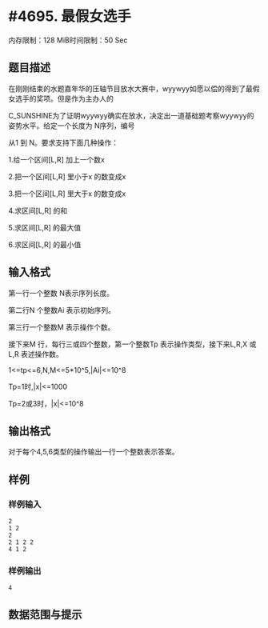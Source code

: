 # #4695. 最假女选手

内存限制：128 MiB时间限制：50 Sec

## 题目描述

在刚刚结束的水题嘉年华的压轴节目放水大赛中，wyywyy如愿以偿的得到了最假女选手的奖项。但是作为主办人的

C_SUNSHINE为了证明wyywyy确实在放水，决定出一道基础题考察wyywyy的姿势水平。给定一个长度为 N序列，编号

从1 到 N。要求支持下面几种操作：

1.给一个区间[L,R] 加上一个数x 

2.把一个区间[L,R] 里小于x 的数变成x 

3.把一个区间[L,R] 里大于x 的数变成x 

4.求区间[L,R] 的和

5.求区间[L,R] 的最大值

6.求区间[L,R] 的最小值

## 输入格式

第一行一个整数 N表示序列长度。

第二行N 个整数Ai 表示初始序列。

第三行一个整数M 表示操作个数。

接下来M 行，每行三或四个整数，第一个整数Tp 表示操作类型，接下来L,R,X 或L,R 表述操作数。

1<=tp<=6,N,M<=5*10^5,|Ai|<=10^8

Tp=1时,|x|<=1000

Tp=2或3时，|x|<=10^8

## 输出格式

对于每个4,5,6类型的操作输出一行一个整数表示答案。

## 样例

### 样例输入

    
    2
    1 2
    2
    2 1 2 2
    4 1 2
    

### 样例输出

    
    4
    

## 数据范围与提示
